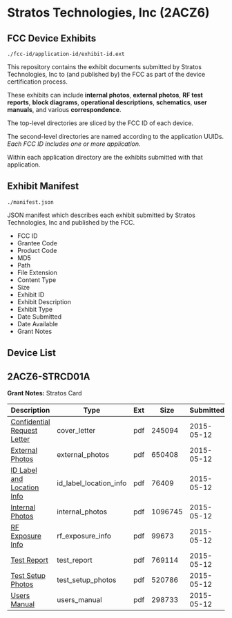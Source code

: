 # Stratos Technologies, Inc (2ACZ6)
## FCC Device Exhibits

```
./fcc-id/application-id/exhibit-id.ext
```

This repository contains the exhibit documents submitted by Stratos Technologies, Inc to (and published by) the FCC as part of the device certification process.

These exhibits can include **internal photos**, **external photos**, **RF test reports**, **block diagrams**, **operational descriptions**, **schematics**, **user manuals**, and various **correspondence**.

The top-level directories are sliced by the FCC ID of each device.

The second-level directories are named according to the application UUIDs. *Each FCC ID includes one or more application.*

Within each application directory are the exhibits submitted with that application. 

## Exhibit Manifest

```
./manifest.json
```

JSON manifest which describes each exhibit submitted by Stratos Technologies, Inc and published by the FCC.

- FCC ID
- Grantee Code
- Product Code
- MD5
- Path
- File Extension
- Content Type
- Size
- Exhibit ID
- Exhibit Description
- Exhibit Type
- Date Submitted
- Date Available
- Grant Notes

## Device List
## 2ACZ6-STRCD01A
**Grant Notes:** Stratos Card

| Description | Type | Ext | Size | Submitted | Available |
| ----------- | ---- | --- | ---- | --------- | --------- |
| [Confidential Request Letter](2ACZ6-STRCD01A/09e4543322b85c6e61a5e79f12435c96/2611149.pdf) | cover_letter | pdf | 245094 | 2015-05-12 | 2015-05-12 |
| [External Photos](2ACZ6-STRCD01A/09e4543322b85c6e61a5e79f12435c96/2611151.pdf) | external_photos | pdf | 650408 | 2015-05-12 | 2015-11-05 |
| [ID Label and Location Info](2ACZ6-STRCD01A/09e4543322b85c6e61a5e79f12435c96/2611152.pdf) | id_label_location_info | pdf | 76409 | 2015-05-12 | 2015-05-12 |
| [Internal Photos](2ACZ6-STRCD01A/09e4543322b85c6e61a5e79f12435c96/2611153.pdf) | internal_photos | pdf | 1096745 | 2015-05-12 | 2015-11-05 |
| [RF Exposure Info](2ACZ6-STRCD01A/09e4543322b85c6e61a5e79f12435c96/2611155.pdf) | rf_exposure_info | pdf | 99673 | 2015-05-12 | 2015-05-12 |
| [Test Report](2ACZ6-STRCD01A/09e4543322b85c6e61a5e79f12435c96/2611157.pdf) | test_report | pdf | 769114 | 2015-05-12 | 2015-05-12 |
| [Test Setup Photos](2ACZ6-STRCD01A/09e4543322b85c6e61a5e79f12435c96/2611158.pdf) | test_setup_photos | pdf | 520786 | 2015-05-12 | 2015-11-05 |
| [Users Manual](2ACZ6-STRCD01A/09e4543322b85c6e61a5e79f12435c96/2611159.pdf) | users_manual | pdf | 298733 | 2015-05-12 | 2015-11-05 |
